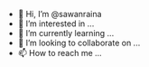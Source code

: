 - 👋 Hi, I’m @sawanraina
- 👀 I’m interested in ...
- 🌱 I’m currently learning ...
- 💞️ I’m looking to collaborate on ...
- 📫 How to reach me ...

<!---
sawanraina/sawanraina is a ✨ special ✨ repository because its `README.md` (this file) appears on your GitHub profile.
You can click the Preview link to take a look at your changes.
--->
